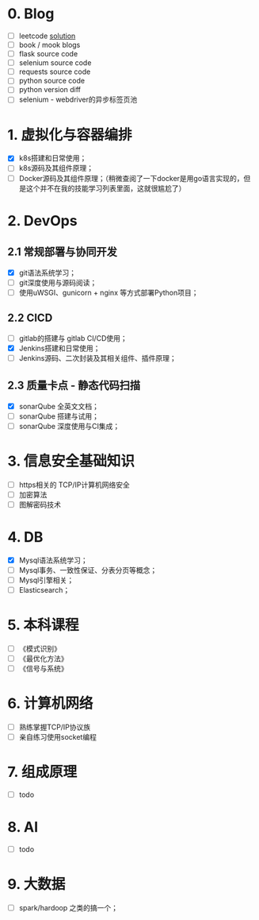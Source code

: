 # 0. Blog
- [ ] leetcode [solution](docs/数据结构的轮子与算法.md)
- [ ] book / mook blogs 
- [ ] flask source code
- [ ] selenium source code
- [ ] requests source code
- [ ] python source code
- [ ] python version diff
- [ ] selenium - webdriver的异步标签页池

# 1. 虚拟化与容器编排
- [x] k8s搭建和日常使用；
- [ ] k8s源码及其组件原理；
- [ ] Docker源码及其组件原理；（稍微查阅了一下docker是用go语言实现的，但是这个并不在我的技能学习列表里面，这就很尴尬了）

# 2. DevOps
## 2.1 常规部署与协同开发
- [x] git语法系统学习；
- [ ] git深度使用与源码阅读；
- [ ] 使用uWSGI、gunicorn + nginx 等方式部署Python项目；
## 2.2 CICD
- [ ] gitlab的搭建与 gitlab CI/CD使用；
- [x] Jenkins搭建和日常使用；
- [ ] Jenkins源码、二次封装及其相关组件、插件原理；
## 2.3 质量卡点 - 静态代码扫描
- [x] sonarQube 全英文文档；
- [ ] sonarQube 搭建与试用；
- [ ] sonarQube 深度使用与CI集成；
# 3. 信息安全基础知识
- [ ] https相关的 TCP/IP计算机网络安全
- [ ] 加密算法
- [ ] 图解密码技术
# 4. DB
- [x] Mysql语法系统学习；
- [ ] Mysql事务、一致性保证、分表分页等概念；
- [ ] Mysql引擎相关；
- [ ] Elasticsearch；
# 5. 本科课程
- [ ] 《模式识别》
- [ ] 《最优化方法》
- [ ] 《信号与系统》

# 6. 计算机网络
- [ ] 熟练掌握TCP/IP协议族
- [ ] 亲自练习使用socket编程

# 7. 组成原理
- [ ] todo
# 8. AI
- [ ] todo

# 9. 大数据
- [ ] spark/hardoop 之类的搞一个；
